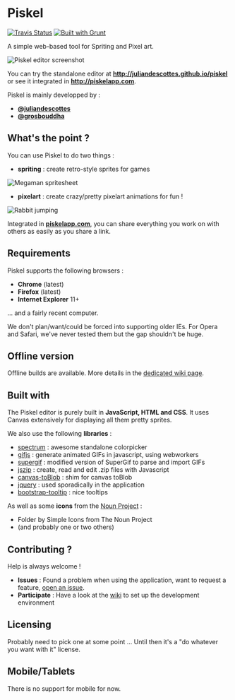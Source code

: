 Piskel
======

[![Travis Status](https://api.travis-ci.org/juliandescottes/piskel.png?branch=master)](https://travis-ci.org/juliandescottes/piskel) [![Built with Grunt](https://cdn.gruntjs.com/builtwith.png)](http://gruntjs.com/)

A simple web-based tool for Spriting and Pixel art.

![Piskel editor screenshot](https://screenletstore.appspot.com/img/8f03e768-ac59-11e3-b2a1-7f5a1b97c420.jpeg "Piskel editor screenshot")

You can try the standalone editor at **http://juliandescottes.github.io/piskel** or see it integrated in **http://piskelapp.com**.

Piskel is mainly developped by :

* **[@juliandescottes](https://github.com/juliandescottes)**
* **[@grosbouddha](https://github.com/grosbouddha)**

## What's the point ?

You can use Piskel to do two things :
* **spriting** : create retro-style sprites for games

![Megaman spritesheet](http://piskel-imgstore-a.appspot.com/img/c8081287-ac58-11e3-bd8c-b3c4036c0eee.png "Megaman spritesheet")

* **pixelart** : create crazy/pretty pixelart animations for fun !

![Rabbit jumping](http://piskel-imgstore-a.appspot.com/img/947f2dab-ac58-11e3-949a-b3c4036c0eee.gif "Rabit jumping")

Integrated in **[piskelapp.com](http://piskelapp.com)**, you can share everything you work on with others as easily as you share a link.

## Requirements

Piskel supports the following browsers :
* **Chrome** (latest)
* **Firefox** (latest)
* **Internet Explorer** 11+

... and a fairly recent computer.

We don't plan/want/could be forced into supporting older IEs. For Opera and Safari, we've never tested them but the gap shouldn't be huge.

## Offline version

Offline builds are available. More details in the [dedicated wiki page](https://github.com/juliandescottes/piskel/wiki/Desktop-applications).

## Built with

The Piskel editor is purely built in **JavaScript, HTML and CSS**. It uses Canvas extensively for displaying all them pretty sprites.

We also use the following **libraries** :
* [spectrum](https://github.com/bgrins/spectrum) : awesome standalone colorpicker
* [gifjs](http://jnordberg.github.io/gif.js/) : generate animated GIFs in javascript, using webworkers
* [supergif](https://github.com/buzzfeed/libgif-js) : modified version of SuperGif to parse and import GIFs
* [jszip](https://github.com/Stuk/jszip) : create, read and edit .zip files with Javascript
* [canvas-toBlob](https://github.com/eligrey/canvas-toBlob.js/) : shim for canvas toBlob
* [jquery](http://jquery.com/) : used sporadically in the application
* [bootstrap-tooltip](http://getbootstrap.com/javascript/#tooltips) : nice tooltips

As well as some **icons** from the [Noun Project](http://thenounproject.com/) :
* Folder by Simple Icons from The Noun Project
* (and probably one or two others)


## Contributing ?

Help is always welcome !

* **Issues** : Found a problem when using the application, want to request a feature, [open an issue](https://github.com/juliandescottes/piskel/issues).
* **Participate** : Have a look at the [wiki](https://github.com/juliandescottes/piskel/wiki) to set up the development environment

## Licensing

Probably need to pick one at some point ... Until then it's a "do whatever you want with it" license.

## Mobile/Tablets

There is no support for mobile for now.

